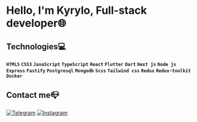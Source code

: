 # **Hello, I'm Kyrylo, Full-stack developer🌐**

## Technologies💻
 **`HTML5`** **`CSS3`** **`JavaScript`** **`TypeScript`** **`React`** **`Flutter`** **`Dart`** **`Next js`** **`Node js`** **`Express`** **`Fastify`** **`Postgresql`** **`Mongodb`** **`Scss`** **`Tailwind css`** **`Redux`** **`Redux-toolkit`** **`Docker`**
## Contact me📪<br />
[![Telegram](https://img.shields.io/badge/-Telegram-090909?style=for-the-badge&logo=telegram&logoColor=27A0D9)](https://t.me/kyrylohliebov)
[![Instagram](https://img.shields.io/badge/-Instagram-090909?style=for-the-badge&logo=instagram&logoColor=B4068E)](https://www.instagram.com/xenoniiii/)

